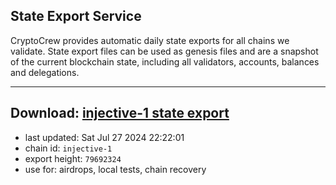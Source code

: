 ## State Export Service
CryptoCrew provides automatic daily state exports for all chains we validate. State export files can be used as genesis files and are a snapshot of the current blockchain state, including all validators, accounts, balances and delegations.

---
**Download: [injective-1 state export](https://dl-eu2.ccvalidators.com/SERVICE/injective/injective-1_export_79692324.json)**
---

- last updated: Sat Jul 27 2024 22:22:01
- chain id: `injective-1`
- export height: `79692324`
- use for: airdrops, local tests, chain recovery
